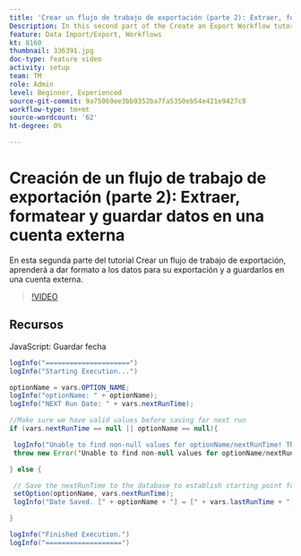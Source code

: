 ```yaml
---
title: 'Crear un flujo de trabajo de exportación (parte 2): Extraer, formatear y guardar datos en una cuenta externa'
Description: In this second part of the Create an Export Workflow tutorial, you learn how to format the data for export and how to save the data to an external account. 
feature: Data Import/Export, Workflows
kt: 8160
thumbnail: 336391.jpg
doc-type: feature video
activity: setup
team: TM
role: Admin
level: Beginner, Experienced
source-git-commit: 9a75069ee3bb9352ba7fa5350eb54e421e9427c8
workflow-type: tm+mt
source-wordcount: '62'
ht-degree: 0%

---
```



# Creación de un flujo de trabajo de exportación (parte 2): Extraer, formatear y guardar datos en una cuenta externa

En esta segunda parte del tutorial Crear un flujo de trabajo de exportación, aprenderá a dar formato a los datos para su exportación y a guardarlos en una cuenta externa.

>[!VIDEO](https://video.tv.adobe.com/v/336391?quality=12)

## Recursos

JavaScript: Guardar fecha

```java
logInfo("=====================")
logInfo("Starting Execution...")

optionName = vars.OPTION_NAME;
logInfo("optionName: " + optionName);
logInfo("NEXT Run Date: " + vars.nextRunTime);

//Make sure we have valid values before saving for next run
if (vars.nextRunTime == null || optionName == null){

 logInfo("Unable to find non-null values for optionName/nextRunTime! Throwing Error.")
 throw new Error('Unable to find non-null values for optionName/nextRunTime!  Ending Execution.');

} else {

 // Save the nextRunTime to the database to establish starting point for next run.
 setOption(optionName, vars.nextRunTime);
 logInfo("Date Saved. [" + optionName + "] = [" + vars.lastRunTime + "]")

}

logInfo("Finished Execution.") 
logInfo("===================")
```


